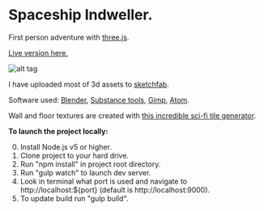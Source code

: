 # Spaceship Indweller.

First person adventure with [three.js](https://threejs.org/).

[Live version here.](https://mlknz.github.io/spaceship-indweller/)

![alt tag](https://cloud.githubusercontent.com/assets/12106426/21951379/7d449a70-da16-11e6-9e41-527f07280fea.gif)

I have uploaded most of 3d assets to [sketchfab](https://sketchfab.com/mlknz).

Software used: [Blender](https://www.blender.org/), [Substance tools](https://www.allegorithmic.com/), [Gimp](https://www.gimp.org/), [Atom](https://atom.io/).

Wall and floor textures are created with [this incredible sci-fi tile generator](https://share.allegorithmic.com/libraries/889).

**To launch the project locally:**

0. Install Node.js v5 or higher.
1. Clone project to your hard drive.
2. Run "npm install" in project root directory.
4. Run "gulp watch" to launch dev server.
5. Look in terminal what port is used and navigate to http://localhost:${port} (default is http://localhost:9000).
6. To update build run "gulp build".
